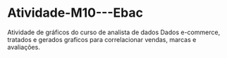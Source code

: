 # Atividade-M10---Ebac
Atividade de gráficos do curso de analista de dados
Dados e-commerce, tratados e gerados graficos para correlacionar vendas, marcas e avaliações.

